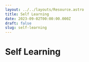 ```yaml
---
layout: ../../layouts/Resource.astro
title: Self Learning
date: 2023-09-02T00:00:00.000Z
draft: false
slug: self-learning
---
```


# Self Learning
